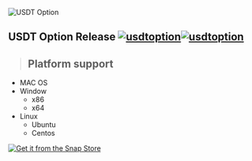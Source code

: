 ![USDT Option](https://user-images.githubusercontent.com/5779148/71112447-75386600-2206-11ea-993f-2de6e6fbb1d8.png)

## USDT Option Release [![usdtoption](https://snapcraft.io//usdtoption/badge.svg)](https://snapcraft.io/usdtoption)[![usdtoption](https://snapcraft.io//usdtoption/trending.svg?name=0)](https://snapcraft.io/usdtoption)

> ## **Platform support**

- MAC OS
- Window
  - x86
  - x64
- Linux
  - Ubuntu
  - Centos
  
[![Get it from the Snap Store](https://snapcraft.io/static/images/badges/en/snap-store-black.svg)](https://snapcraft.io/usdtoption)
